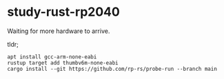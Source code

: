 # study-rust-rp2040
Waiting for more hardware to arrive.

tldr;

```console
apt install gcc-arm-none-eabi
rustup target add thumbv6m-none-eabi
cargo install --git https://github.com/rp-rs/probe-run --branch main
```
